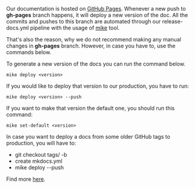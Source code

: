 Our documentation is hosted on [GitHub Pages](https://pages.github.com/). Whenever a new push to **gh-pages** branch happens, it will deploy a new version of the doc. All the commits and pushes to this branch are automated through our release-docs.yml pipeline with the usage of [mike](https://github.com/jimporter/mike) tool.

That's also the reason, why we do not recommend making any manual changes in **gh-pages** branch. However, in case you have to, use the commands below.

To generate a new version of the docs you can run the command below.

```
mike deploy <version>
```

If you would like to deploy that version to our production, you have to run:

```
mike deploy <version> --push
```

If you want to make that version the default one, you should run this command:

```
mike set-default <version>
```

In case you want to deploy a docs from some older GitHub tags to production, you will have to:

* git checkout tags/<tag> -b <branch>
* create mkdocs.yml
* mike deploy <version> --push

Find more [here](https://github.com/jimporter/mike).